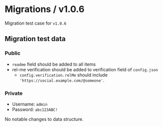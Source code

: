 # Migrations / v1.0.6

Migration test case for `v1.0.6`

## Migration test data

### Public

* `readme` field should be added to all items
* rel-me verification should be added to verification field of `config.json`
    * `config.verification.relMe` should include
      `'https://social.example.com/@someone'`.

### Private

* Username: `admin`
* Password: `abc123ABC!`

No notable changes to data structure.
